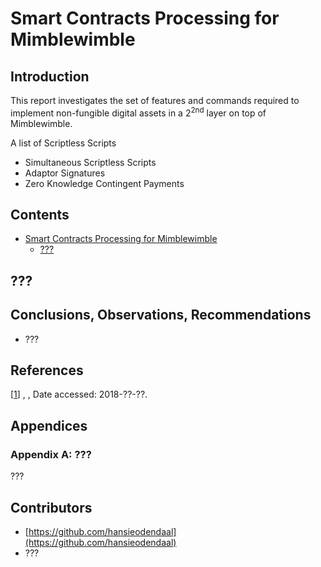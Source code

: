 


# Smart Contracts Processing for Mimblewimble

## Introduction

This report investigates the set of features and commands required to implement non-fungible digital assets in a 2<sup>2nd</sup> layer on top of Mimblewimble.

A list of Scriptless Scripts 

- Simultaneous Scriptless Scripts
- Adaptor Signatures 
- Zero Knowledge Contingent Payments





## Contents

- [Smart Contracts Processing for Mimblewimble](#smart-contracts-processing-for-mimblewimble)
  - [???](???)



## ???



## Conclusions, Observations, Recommendations

- ???



## References

[[1]]  , , Date accessed: 2018-??-??.

[1]: http://????
"?????"



## Appendices

### Appendix A: ???

???



## Contributors

- [https://github.com/hansieodendaal](https://github.com/hansieodendaal)
- ???

